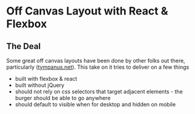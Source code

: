 # Off Canvas Layout with React & Flexbox

## The Deal

Some great off canvas layouts have been done by other folks out there, particularly ([tympanus.net](http://tympanus.net/Development/OffCanvasMenuEffects/)). This take on it tries to deliver on a few things

- built with flexbox & react
- built without jQuery
- should not rely on css selectors that target adjacent elements - the burger should be able to go anywhere
- should default to visible when for desktop and hidden on mobile
